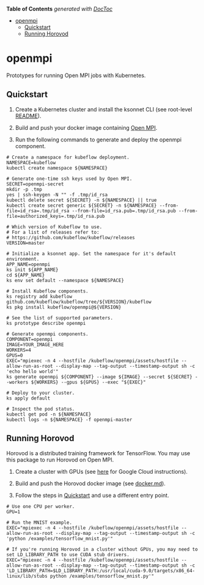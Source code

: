 <!-- START doctoc generated TOC please keep comment here to allow auto update -->
<!-- DON'T EDIT THIS SECTION, INSTEAD RE-RUN doctoc TO UPDATE -->
**Table of Contents**  *generated with [DocToc](https://github.com/thlorenz/doctoc)*

- [openmpi](#openmpi)
  - [Quickstart](#quickstart)
  - [Running Horovod](#running-horovod)

<!-- END doctoc generated TOC please keep comment here to allow auto update -->

# openmpi

Prototypes for running Open MPI jobs with Kubernetes.

## Quickstart

1. Create a Kubernetes cluster and install the ksonnet CLI (see root-level [README](https://github.com/kubeflow/kubeflow/blob/master/README.md)).

1. Build and push your docker image containing [Open MPI](https://www.open-mpi.org/). 

1. Run the following commands to generate and deploy the openmpi component.

```
# Create a namespace for kubeflow deployment.
NAMESPACE=kubeflow
kubectl create namespace ${NAMESPACE}

# Generate one-time ssh keys used by Open MPI.
SECRET=openmpi-secret
mkdir -p .tmp
yes | ssh-keygen -N "" -f .tmp/id_rsa
kubectl delete secret ${SECRET} -n ${NAMESPACE} || true
kubectl create secret generic ${SECRET} -n ${NAMESPACE} --from-file=id_rsa=.tmp/id_rsa --from-file=id_rsa.pub=.tmp/id_rsa.pub --from-file=authorized_keys=.tmp/id_rsa.pub

# Which version of Kubeflow to use.
# For a list of releases refer to:
# https://github.com/kubeflow/kubeflow/releases
VERSION=master

# Initialize a ksonnet app. Set the namespace for it's default environment.
APP_NAME=openmpi
ks init ${APP_NAME}
cd ${APP_NAME}
ks env set default --namespace ${NAMESPACE}

# Install Kubeflow components.
ks registry add kubeflow github.com/kubeflow/kubeflow/tree/${VERSION}/kubeflow
ks pkg install kubeflow/openmpi@${VERSION}

# See the list of supported parameters.
ks prototype describe openmpi

# Generate openmpi components.
COMPONENT=openmpi
IMAGE=YOUR_IMAGE_HERE
WORKERS=4
GPUS=0
EXEC="mpiexec -n 4 --hostfile /kubeflow/openmpi/assets/hostfile --allow-run-as-root --display-map --tag-output --timestamp-output sh -c 'echo hello world'"
ks generate openmpi ${COMPONENT} --image ${IMAGE} --secret ${SECRET} --workers ${WORKERS} --gpus ${GPUS} --exec "${EXEC}" 

# Deploy to your cluster. 
ks apply default

# Inspect the pod status.
kubectl get pod -n ${NAMESPACE}
kubectl logs -n ${NAMESPACE} -f openmpi-master
```

## Running Horovod

Horovod is a distributed training framework for TensorFlow. You may use this package to run Horovod on Open MPI.

1. Create a cluster with GPUs (see [here](https://cloud.google.com/kubernetes-engine/docs/concepts/gpus) for Google Cloud instructions).

1. Build and push the Horovod docker image (see [docker.md](https://github.com/uber/horovod/blob/master/docs/docker.md)).

1. Follow the steps in [Quickstart](#quickstart) and use a different entry point.

```
# Use one CPU per worker.
GPU=1

# Run the MNIST example.
EXEC="mpiexec -n 4 --hostfile /kubeflow/openmpi/assets/hostfile --allow-run-as-root --display-map --tag-output --timestamp-output sh -c 'python /examples/tensorflow_mnist.py'"

# If you're running Horovod in a cluster without GPUs, you may need to set LD_LIBRARY_PATH to use CUDA stub drivers.
EXEC="mpiexec -n 4 --hostfile /kubeflow/openmpi/assets/hostfile --allow-run-as-root --display-map --tag-output --timestamp-output sh -c 'LD_LIBRARY_PATH=$LD_LIBRARY_PATH:/usr/local/cuda-9.0/targets/x86_64-linux/lib/stubs python /examples/tensorflow_mnist.py'"
```
